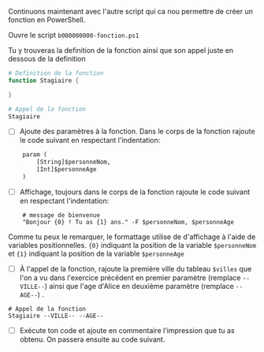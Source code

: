 Continuons maintenant avec l'autre script qui ca nou permettre de créer un fonction en PowerShell.

Ouvre le script `b000000000-fonction.ps1`

Tu y trouveras la definition de la fonction ainsi que son appel juste en dessous de la definition

```powershell
# Definition de la fonction
function Stagiaire {

}

# Appel de la fonction
Stagiaire
```

- [ ] Ajoute des paramètres à la fonction. Dans le corps de la fonction rajoute le code suivant en respectant l'indentation:

```python
    param (
        [String]$personneNom,
        [Int]$personneAge
    )
```

- [ ] Affichage, toujours dans le corps de la fonction rajoute le code suivant en respectant l'indentation:

```
    # message de bienvenue 
    "Bonjour {0} ! Tu as {1} ans." -F $personneNom, $personneAge
```

Comme tu peux le remarquer, le formattage utilise de d'affichage à l'aide de variables positionnelles. `{0}` indiquant la position de la variable `$personneNom` et `{1}` indiquant la position de la variable `$personneAge`


- [ ] À l'appel de la fonction, rajoute la première ville du tableau `$villes` que l'on a vu dans l'exercice précédent en premier paramètre (remplace `--VILLE--`) ainsi que l'age d'Alice en deuxième paramètre (remplace `--AGE--`) .

```
# Appel de la fonction
Stagiaire --VILLE-- --AGE--
```

- [ ] Exécute ton code et ajoute en commentaire l'impression que tu as obtenu. On passera ensuite au code suivant.
